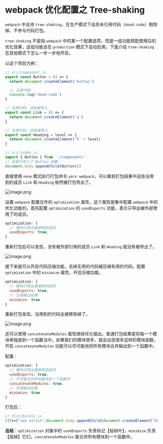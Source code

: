 # webpack 优化配置之 Tree-shaking

`webpack` 中支持 `tree-shaking`，在生产模式下会将未引用代码（`dead-code`）剔除掉，不参与代码打包。

`tree-shaking` 不是指 `webpack` 中的某一个配置选项，而是一组功能搭配使用后的优化效果，这组功能会在 `production` 模式下自动启用，下面介绍 `tree-shaking` 在其他模式下怎么一步一步地开启。

以这个项目为例：

```javascript
// src/component.js
export const Button = () => {
  return document.createElement('button')

  // 无用代码
  console.log('dead-code')
}

// 无用代码，没有被导入
export const Link = () => {
  return document.createElement('a')
}

// 无用代码，没有被导入
export const Heading = level => {
  return document.createElement('h' + level)
}
```

```javascript
// src/index.js
import { Button } from './components'
// 这里只导入了 Button 函数
document.body.appendChild(Button())
```

直接使用 `none` 模式执行打包命令 `yarn webpack`，可以看到打包结果中这些没用到的成员 `Link` 和 `Heading` 依然被打包导出了。

![image.png](https://i.loli.net/2020/11/27/DVGe1Tk6QulKg5F.png)

设置 `webpack` 配置文件的 `optimization` 属性，这个属性是集中配置 `webpack` 中的优化功能的。首先配置 `optimization` 的 `usedExports` 功能，表示只导出被外部使用了的成员。

```javascript
optimization: {
  // 模块只导出被使用的成员
  usedExports: true,
}
```

重新打包后可以发现，没有被外部引用的成员 `Link` 和 `Heading` 就没有被导出了。

![image.png](https://i.loli.net/2020/11/27/x2Q59HjglUd1uYy.png)

接下来就可以开启代码压缩功能，去掉无用的代码被压缩有用的代码。配置 `optimization` 中的 `minimize` 属性，开启压缩功能。

```javascript
optimization: {
  // 模块只导出被使用的成员
  usedExports: true,
  // 压缩输出结果
  minimize: true
}
```

重新打包发现，没用到的代码全被移除掉了。

![image.png](https://i.loli.net/2020/11/27/1KjClBZMkY6rthO.png)

还可以使用 `concatenateModules` 属性继续优化输出。普通打包结果是将每一个模块单独放到一个函数当中，如果我们的模块很多，就会出现很多这样的模块函数。开启 `concatenateModules` 功能可以尽可能地将所有模块合并输出到一个函数中。

配置：

```javascript
optimization: {
  // 模块只导出被使用的成员
  usedExports: true,
  // 尽可能合并所有模块到一个函数中
  concatenateModules: true,
  // 压缩输出结果
  minimize: true
}
```

打包后：

```javascript
// dist/bundle.js
(()=>{"use strict";document.body.appendChild(document.createElement("button"))})();
```

**总结**：`optimization` 对象中的 `usedExports` 负责标记【枯树叶】，`minimize` 负责【摇掉】它们，`concatenateModules` 能合并所有模块到一个函数中。